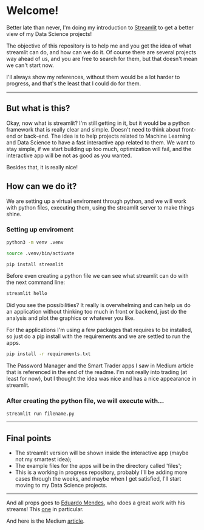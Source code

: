 
# **Welcome!**

Better late than never, I'm doing my introduction to [Streamlit](https://streamlit.io/) to get a better view of my Data Science projects!

The objective of this repository is to help me and you get the idea of what streamlit can do, and how can we do it. Of course there are several projects way ahead of us, and you are free to search for them, but that doesn't mean we can't start now.

I'll always show my references, without them would be a lot harder to progress, and that's the least that I could do for them.

---

## But what is this?

Okay, now what is streamlit? I'm still getting in it, but it would be a python framework that is really clear and simple. Doesn't need to think about front-end  or back-end. The idea is to help projects related to Machine Learning and Data Science to have a fast interactive app related to them. We want to stay simple, if we start building up too much, optimization will fail, and the interactive app will be not as good as you wanted.

Besides that, it is really nice!

## How can we do it?

We are setting up a virtual enviroment through python, and we will work with python files, executing them, using the streamlit server to make things shine. 

### Setting up enviroment

```bash
python3 -m venv .venv

source .venv/bin/activate

pip install streamlit
```

Before even creating a python file we can see what streamlit can do with the next command line:

```bash
streamlit hello
```

Did you see the possibilities? It really is overwhelming and can help us do an application without thinking too much in front or backend, just do the analysis and plot the graphics or whatever you like.

For the applications I'm using a few packages that requires to be installed, so just do a pip install with the requirements and we are settled to run the apps.

```bash
pip install -r requirements.txt
```

The Password Manager and the Smart Trader apps I saw in Medium article that is referenced in the end of the readme. I'm not really into trading (at least for now), but I thought the idea was nice and has a nice appearance in streamlit.

### After creating the python file, we will execute with...

```bash
streamlit run filename.py
```

---

## Final points

* The streamlit version will be shown inside the interactive app (maybe not my smartest idea);
* The example files for the apps will be in the directory called 'files';
* This is a working in progress repository, probably I'll be adding more cases through the weeks, and maybe when I get satisfied, I'll start moving to my Data Science projects.

---

And all props goes to [Eduardo Mendes](https://www.youtube.com/@Dunossauro), who does a great work with his streams! This [one](https://www.youtube.com/watch?v=Ie5ef_R_k6I&ab_channel=EduardoMendes) in particular.

And here is the Medium [article](https://medium.com/pythoneers/10-mindblowing-automation-scripts-you-need-to-try-using-python-8bd935f88125).
